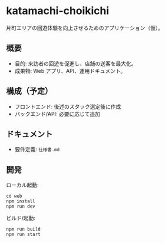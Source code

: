 # katamachi-choikichi

片町エリアの回遊体験を向上させるためのアプリケーション（仮）。

## 概要
- 目的: 来訪者の回遊を促進し、店舗の送客を最大化。
- 成果物: Web アプリ、API、運用ドキュメント。

## 構成（予定）
- フロントエンド: 後述のスタック選定後に作成
- バックエンド/API: 必要に応じて追加

## ドキュメント
- 要件定義: `仕様書.md`

## 開発
ローカル起動:

```
cd web
npm install
npm run dev
```

ビルド/起動:

```
npm run build
npm run start
```
